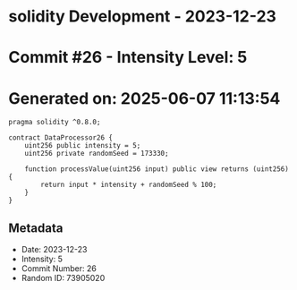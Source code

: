 ﻿# solidity Development - 2023-12-23
# Commit #26 - Intensity Level: 5
# Generated on: 2025-06-07 11:13:54
```solidity
pragma solidity ^0.8.0;

contract DataProcessor26 {
    uint256 public intensity = 5;
    uint256 private randomSeed = 173330;

    function processValue(uint256 input) public view returns (uint256) {
        return input * intensity + randomSeed % 100;
    }
}
```
## Metadata
- Date: 2023-12-23
- Intensity: 5
- Commit Number: 26
- Random ID: 73905020
